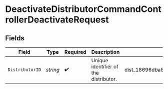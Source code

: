 # DeactivateDistributorCommandControllerDeactivateRequest


## Fields

| Field                                 | Type                                  | Required                              | Description                           | Example                               |
| ------------------------------------- | ------------------------------------- | ------------------------------------- | ------------------------------------- | ------------------------------------- |
| `DistributorID`                       | *string*                              | :heavy_check_mark:                    | Unique identifier of the distributor. | dist_18696dba81d141c5aee6c50a5d0db60b |